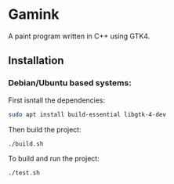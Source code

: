 # Gamink
A paint program written in C++ using GTK4.

## Installation

### Debian/Ubuntu based systems:

First isntall the dependencies:
```bash
sudo apt install build-essential libgtk-4-dev
```

Then build the project:
```bash
./build.sh
```

To build and run the project:
```bash
./test.sh
```
